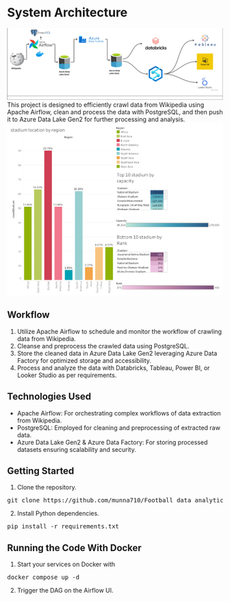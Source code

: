 # System Architecture
![](https://github.com/munna710/Football_data_analytics/blob/main/footballDataEngineer/image/system_architecture.png)
This project is designed to efficiently crawl data from Wikipedia using Apache Airflow, clean and process the data with PostgreSQL, and then push it to Azure Data Lake Gen2 for further processing and analysis.
![](https://github.com/munna710/Football_data_analytics/blob/main/footballDataEngineer/image/Dashboard%201.png)
## Workflow
1. Utilize Apache Airflow to schedule and monitor the workflow of crawling data from Wikipedia.
2. Cleanse and preprocess the crawled data using PostgreSQL.
3. Store the cleaned data in Azure Data Lake Gen2 leveraging Azure Data Factory for optimized storage and accessibility.
4. Process and analyze the data with Databricks, Tableau, Power BI, or Looker Studio as per requirements.

## Technologies Used
- Apache Airflow: For orchestrating complex workflows of data extraction from Wikipedia.
- PostgreSQL: Employed for cleaning and preprocessing of extracted raw data.
- Azure Data Lake Gen2 & Azure Data Factory: For storing processed datasets ensuring scalability and security.
## Getting Started
1. Clone the repository.
<pre>git clone https://github.com/munna710/Football_data_analytics.git</pre>
2. Install Python dependencies.
<pre>pip install -r requirements.txt</pre>
## Running the Code With Docker
1. Start your services on Docker with
<pre>docker compose up -d</pre>
2. Trigger the DAG on the Airflow UI.

